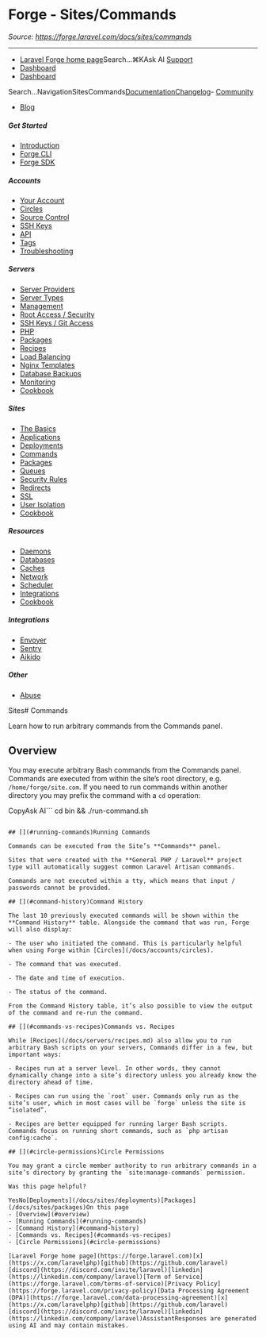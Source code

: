 # Forge - Sites/Commands

*Source: https://forge.laravel.com/docs/sites/commands*

---

- [Laravel Forge home page](https://forge.laravel.com)Search...⌘KAsk AI
[Support](/cdn-cgi/l/email-protection#afc9c0ddc8caefc3ceddced9cac381ccc0c2)
- [Dashboard](https://forge.laravel.com)
- [Dashboard](https://forge.laravel.com)

Search...NavigationSitesCommands[Documentation](/docs/introduction)[Changelog](/docs/changelog/changelog)- [Community](https://discord.com/invite/laravel)
- [Blog](https://blog.laravel.com/forge)
##### Get Started

- [Introduction](/docs/introduction)
- [Forge CLI](/docs/cli)
- [Forge SDK](/docs/sdk)

##### Accounts

- [Your Account](/docs/accounts/your-account)
- [Circles](/docs/accounts/circles)
- [Source Control](/docs/accounts/source-control)
- [SSH Keys](/docs/accounts/ssh)
- [API](/docs/accounts/api)
- [Tags](/docs/accounts/tags)
- [Troubleshooting](/docs/accounts/cookbook)

##### Servers

- [Server Providers](/docs/servers/providers)
- [Server Types](/docs/servers/types)
- [Management](/docs/servers/management)
- [Root Access / Security](/docs/servers/provisioning-process)
- [SSH Keys / Git Access](/docs/servers/ssh)
- [PHP](/docs/servers/php)
- [Packages](/docs/servers/packages)
- [Recipes](/docs/servers/recipes)
- [Load Balancing](/docs/servers/load-balancing)
- [Nginx Templates](/docs/servers/nginx-templates)
- [Database Backups](/docs/servers/backups)
- [Monitoring](/docs/servers/monitoring)
- [Cookbook](/docs/servers/cookbook)

##### Sites

- [The Basics](/docs/sites/the-basics)
- [Applications](/docs/sites/applications)
- [Deployments](/docs/sites/deployments)
- [Commands](/docs/sites/commands)
- [Packages](/docs/sites/packages)
- [Queues](/docs/sites/queues)
- [Security Rules](/docs/sites/security-rules)
- [Redirects](/docs/sites/redirects)
- [SSL](/docs/sites/ssl)
- [User Isolation](/docs/sites/user-isolation)
- [Cookbook](/docs/sites/cookbook)

##### Resources

- [Daemons](/docs/resources/daemons)
- [Databases](/docs/resources/databases)
- [Caches](/docs/resources/caches)
- [Network](/docs/resources/network)
- [Scheduler](/docs/resources/scheduler)
- [Integrations](/docs/resources/integrations)
- [Cookbook](/docs/resources/cookbook)

##### Integrations

- [Envoyer](/docs/integrations/envoyer)
- [Sentry](/docs/integrations/sentry)
- [Aikido](/docs/integrations/aikido)

##### Other

- [Abuse](/docs/abuse)

Sites# Commands

Learn how to run arbitrary commands from the Commands panel.

## [​](#overview)Overview

You may execute arbitrary Bash commands from the Commands panel. Commands are executed from within the site’s root directory, e.g. `/home/forge/site.com`. If you need to run commands within another directory you may prefix the command with a `cd` operation:

CopyAsk AI```
cd bin && ./run-command.sh

```

## [​](#running-commands)Running Commands

Commands can be executed from the Site’s **Commands** panel.

Sites that were created with the **General PHP / Laravel** project type will automatically suggest common Laravel Artisan commands.

Commands are not executed within a tty, which means that input / passwords cannot be provided.

## [​](#command-history)Command History

The last 10 previously executed commands will be shown within the **Command History** table. Alongside the command that was run, Forge will also display:

- The user who initiated the command. This is particularly helpful when using Forge within [Circles](/docs/accounts/circles).

- The command that was executed.

- The date and time of execution.

- The status of the command.

From the Command History table, it’s also possible to view the output of the command and re-run the command.

## [​](#commands-vs-recipes)Commands vs. Recipes

While [Recipes](/docs/servers/recipes.md) also allow you to run arbitrary Bash scripts on your servers, Commands differ in a few, but important ways:

- Recipes run at a server level. In other words, they cannot dynamically change into a site’s directory unless you already know the directory ahead of time.

- Recipes can run using the `root` user. Commands only run as the site’s user, which in most cases will be `forge` unless the site is “isolated”.

- Recipes are better equipped for running larger Bash scripts. Commands focus on running short commands, such as `php artisan config:cache`.

## [​](#circle-permissions)Circle Permissions

You may grant a circle member authority to run arbitrary commands in a site’s directory by granting the `site:manage-commands` permission.

Was this page helpful?

YesNo[Deployments](/docs/sites/deployments)[Packages](/docs/sites/packages)On this page
- [Overview](#overview)
- [Running Commands](#running-commands)
- [Command History](#command-history)
- [Commands vs. Recipes](#commands-vs-recipes)
- [Circle Permissions](#circle-permissions)

[Laravel Forge home page](https://forge.laravel.com)[x](https://x.com/laravelphp)[github](https://github.com/laravel)[discord](https://discord.com/invite/laravel)[linkedin](https://linkedin.com/company/laravel)[Term of Service](https://forge.laravel.com/terms-of-service)[Privacy Policy](https://forge.laravel.com/privacy-policy)[Data Processing Agreement (DPA)](https://forge.laravel.com/data-processing-agreement)[x](https://x.com/laravelphp)[github](https://github.com/laravel)[discord](https://discord.com/invite/laravel)[linkedin](https://linkedin.com/company/laravel)AssistantResponses are generated using AI and may contain mistakes.